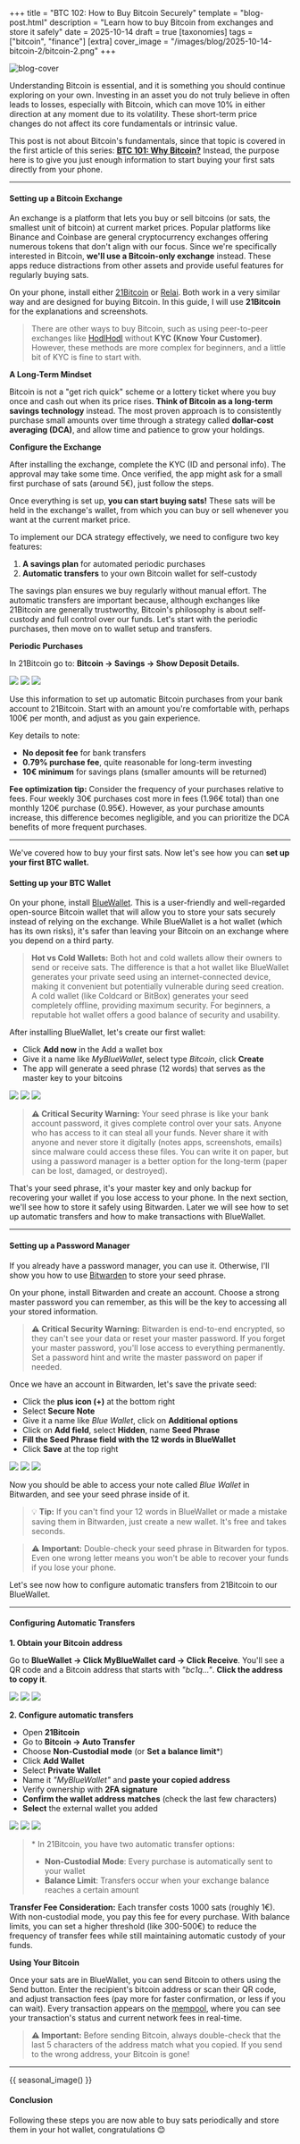 +++
title = "BTC 102: How to Buy Bitcoin Securely"
template = "blog-post.html"
description = "Learn how to buy Bitcoin from exchanges and store it safely"
date = 2025-10-14
draft = true
[taxonomies]
tags = ["bitcoin", "finance"]
[extra]
cover_image = "/images/blog/2025-10-14-bitcoin-2/bitcoin-2.png"
+++

![blog-cover](/images/blog/2025-10-14-bitcoin-2/bitcoin-2.png)

<p>Understanding Bitcoin is essential, and it is something you should continue exploring on your own. Investing in an asset you do not truly believe in often leads to losses, especially with Bitcoin, which can move 10% in either direction at any moment due to its volatility. These short-term price changes do not affect its core fundamentals or intrinsic value.</p>

<p>This post is not about Bitcoin's fundamentals, since that topic is covered in the first article of this series: <a class="link-text" target="_blank" href="https://cosmevalera.dev/blog/bitcoin/"><b>BTC 101: Why Bitcoin?</b></a> Instead, the purpose here is to give you just enough information to start buying your first sats directly from your phone.</p>

---

<h4>Setting up a Bitcoin Exchange</h4>

<p>An exchange is a platform that lets you buy or sell bitcoins (or sats, the smallest unit of bitcoin) at current market prices. Popular platforms like Binance and Coinbase are general cryptocurrency exchanges offering numerous tokens that don't align with our focus. Since we're specifically interested in Bitcoin, <b>we'll use a Bitcoin-only exchange</b> instead. These apps reduce distractions from other assets and provide useful features for regularly buying sats.</p>

<p>On your phone, install either <a target="_blank" href="https://play.google.com/store/apps/details?id=fior.digital21app">21Bitcoin</a> or <a target="_blank" href="https://play.google.com/store/apps/details?id=com.relai">Relai</a>. Both work in a very similar way and are designed for buying Bitcoin. In this guide, I will use <b>21Bitcoin</b> for the explanations and screenshots.</p>

> There are other ways to buy Bitcoin, such as using peer-to-peer exchanges like <a target="_blank" href="https://hodlhodl.com/">HodlHodl</a> without **KYC (Know Your Customer)**. However, these methods are more complex for beginners, and a little bit of KYC is fine to start with.

<b>A Long-Term Mindset</b>

<p>Bitcoin is not a "get rich quick" scheme or a lottery ticket where you buy once and cash out when its price rises. <b>Think of Bitcoin as a long-term savings technology</b> instead. The most proven approach is to consistently purchase small amounts over time through a strategy called <b>dollar-cost averaging (DCA)</b>, and allow time and patience to grow your holdings.</p>

<b>Configure the Exchange</b>

<p>After installing the exchange, complete the KYC (ID and personal info). The approval may take some time. Once verified, the app might ask for a small first purchase of sats (around 5€), just follow the steps.</p>

<p>Once everything is set up, <b>you can start buying sats!</b> These sats will be held in the exchange's wallet, from which you can buy or sell whenever you want at the current market price.</p>

<p>To implement our DCA strategy effectively, we need to configure two key features:</p>

1. **A savings plan** for automated periodic purchases
2. **Automatic transfers** to your own Bitcoin wallet for self-custody

<p>The savings plan ensures we buy regularly without manual effort. The automatic transfers are important because, although exchanges like 21Bitcoin are generally trustworthy, Bitcoin's philosophy is about self-custody and full control over our funds. Let's start with the periodic purchases, then move on to wallet setup and transfers.</p>

<b>Periodic Purchases</b>
<p>In 21Bitcoin go to: <b>Bitcoin → Savings → Show Deposit Details.</b></p>

<div class="phone-images-row">
  <img class="phone-image" src="/images/blog/2025-10-14-bitcoin-2/pp-1.jpg"></img>
  <img class="phone-image" src="/images/blog/2025-10-14-bitcoin-2/pp-2.jpg"></img>
  <img class="phone-image" src="/images/blog/2025-10-14-bitcoin-2/pp-3.jpg"></img>
</div>

<p>Use this information to set up automatic Bitcoin purchases from your bank account to 21Bitcoin. Start with an amount you're comfortable with, perhaps 100€ per month, and adjust as you gain experience.</p>

<p>Key details to note:</p>
<ul>
<li><b>No deposit fee</b> for bank transfers</li>
<li><b>0.79% purchase fee</b>, quite reasonable for long-term investing</li>
<li><b>10€ minimum</b> for savings plans (smaller amounts will be returned)</li>
</ul>

<p><b>Fee optimization tip:</b> Consider the frequency of your purchases relative to fees. Four weekly 30€ purchases cost more in fees (1.96€ total) than one monthly 120€ purchase (0.95€). However, as your purchase amounts increase, this difference becomes negligible, and you can prioritize the DCA benefits of more frequent purchases.</p>

---

<p>We've covered how to buy your first sats. Now let's see how you can <b>set up your first BTC wallet.</b></p>

<h4>Setting up your BTC Wallet</h4>

<p>On your phone, install <a target="_blank" href="https://bluewallet.io/">BlueWallet</a>. This is a user-friendly and well-regarded open-source Bitcoin wallet that will allow you to store your sats securely instead of relying on the exchange. While BlueWallet is a hot wallet (which has its own risks), it's safer than leaving your Bitcoin on an exchange where you depend on a third party.</p>

> **Hot vs Cold Wallets:** Both hot and cold wallets allow their owners to send or receive sats. The difference is that a hot wallet like BlueWallet generates your private seed using an internet-connected device, making it convenient but potentially vulnerable during seed creation. A cold wallet (like Coldcard or BitBox) generates your seed completely offline, providing maximum security. For beginners, a reputable hot wallet offers a good balance of security and usability.

<p>After installing BlueWallet, let's create our first wallet:</p> 

- Click <b>Add now</b> in the Add a wallet box
- Give it a name like <i>MyBlueWallet</i>, select type <i>Bitcoin</i>, click <b>Create</b>
- The app will generate a seed phrase (12 words) that serves as the master key to your bitcoins

<div class="phone-images-row">
  <img class="phone-image" src="/images/blog/2025-10-14-bitcoin-2/wallet-1.jpg"></img>
  <img class="phone-image" src="/images/blog/2025-10-14-bitcoin-2/wallet-2.jpg"></img>
  <img class="phone-image" src="/images/blog/2025-10-14-bitcoin-2/wallet-3.jpg"></img>
</div>

> **⚠️ Critical Security Warning:** Your seed phrase is like your bank account password, it gives complete control over your sats. Anyone who has access to it can steal all your funds. Never share it with anyone and never store it digitally (notes apps, screenshots, emails) since malware could access these files. You can write it on paper, but using a password manager is a better option for the long-term (paper can be lost, damaged, or destroyed).

<p>That's your seed phrase, it's your master key and only backup for recovering your wallet if you lose access to your phone. In the next section, we'll see how to store it safely using Bitwarden. Later we will see how to set up automatic transfers and how to make transactions with BlueWallet.</p>

---

<h4>Setting up a Password Manager</h4>

<p>If you already have a password manager, you can use it. Otherwise, I'll show you how to use <a target="_blank" href="https://play.google.com/store/apps/details?id=com.x8bit.bitwarden">Bitwarden</a> to store your seed phrase.</p>

<p>On your phone, install Bitwarden and create an account. Choose a strong master password you can remember, as this will be the key to accessing all your stored information.</p>

> **⚠️ Critical Security Warning:** Bitwarden is end-to-end encrypted, so they can't see your data or reset your master password. If you forget your master password, you'll lose access to everything permanently. Set a password hint and write the master password on paper if needed.

<p>Once we have an account in Bitwarden, let's save the private seed:</p>

- Click the <b>plus icon (+)</b> at the bottom right
- Select <b>Secure Note</b>
- Give it a name like <i>Blue Wallet</i>, click on <b>Additional options</b>
- Click on <b>Add field</b>, select <b>Hidden</b>, name <b>Seed Phrase</b>
- <b>Fill the Seed Phrase field with the 12 words in BlueWallet</b>
- Click <b>Save</b> at the top right

<div class="phone-images-row">
  <img class="phone-image" src="/images/blog/2025-10-14-bitcoin-2/bitw-1.jpg"></img>
  <img class="phone-image" src="/images/blog/2025-10-14-bitcoin-2/bitw-2.jpg"></img>
  <img class="phone-image" src="/images/blog/2025-10-14-bitcoin-2/bitw-6.jpg"></img>
</div>

<p>Now you should be able to access your note called <i>Blue Wallet</i> in Bitwarden, and see your seed phrase inside of it.</p>

> 💡 **Tip:** If you can't find your 12 words in BlueWallet or made a mistake saving them in Bitwarden, just create a new wallet. It's free and takes seconds.

> ⚠️ **Important:** Double-check your seed phrase in Bitwarden for typos. Even one wrong letter means you won't be able to recover your funds if you lose your phone.

Let's see now how to configure automatic transfers from 21Bitcoin to our BlueWallet.

---

<h4>Configuring Automatic Transfers</h4>

<b>1. Obtain your Bitcoin address</b> 

<p>Go to <b>BlueWallet → Click MyBlueWallet card → Click Receive</b>. You'll see a QR code and a Bitcoin address that starts with <i>"bc1q..."</i>. <b>Click the address to copy it</b>.</p>

<div class="phone-images-row">
  <img class="phone-image" src="/images/blog/2025-10-14-bitcoin-2/wallet-7.jpg"></img>
  <img class="phone-image" src="/images/blog/2025-10-14-bitcoin-2/wallet-4.jpg"></img>
  <img class="phone-image" src="/images/blog/2025-10-14-bitcoin-2/wallet-5.jpg"></img>
</div>

<b>2. Configure automatic transfers</b> 

- Open **21Bitcoin**
- Go to **Bitcoin → Auto Transfer**
- Choose **Non-Custodial mode** (or **Set a balance limit***)
- Click **Add Wallet**
- Select **Private Wallet**
- Name it *"MyBlueWallet"* and **paste your copied address**
- Verify ownership with **2FA signature**
- **Confirm the wallet address matches** (check the last few characters)
- **Select** the external wallet you added

<div class="phone-images-row">
  <img class="phone-image" src="/images/blog/2025-10-14-bitcoin-2/pp-1.jpg"></img>
  <img class="phone-image" src="/images/blog/2025-10-14-bitcoin-2/aa-3.jpg"></img>
  <img class="phone-image" src="/images/blog/2025-10-14-bitcoin-2/aa-14.jpg"></img>
</div>

> <p>* In 21Bitcoin, you have two automatic transfer options:</p>
> 
> - **Non-Custodial Mode**: Every purchase is automatically sent to your wallet
> - **Balance Limit**: Transfers occur when your exchange balance reaches a certain amount

<p><b>Transfer Fee Consideration:</b> Each transfer costs 1000 sats (roughly 1€). With non-custodial mode, you pay this fee for every purchase. With balance limits, you can set a higher threshold (like 300-500€) to reduce the frequency of transfer fees while still maintaining automatic custody of your funds.</p>

<b>Using Your Bitcoin</b> 
<p>Once your sats are in BlueWallet, you can send Bitcoin to others using the Send button. Enter the recipient's bitcoin address or scan their QR code, and adjust transaction fees (pay more for faster confirmation, or less if you can wait). Every transaction appears on the <a target="_blank" href="https://mempool.space/">mempool</a>, where you can see your transaction's status and current network fees in real-time.</p>

> **⚠️ Important:** Before sending Bitcoin, always double-check that the last 5 characters of the address match what you copied. If you send to the wrong address, your Bitcoin is gone!

---
<!-- Visual break before conclusion - changes based on time of year -->
{{ seasonal_image() }}

<h4>Conclusion</h4>
<p>Following these steps you are now able to buy sats periodically and store them in your hot wallet, congratulations 😊</p>

<!-- I don't like this conclusion, maybe a resources section to finish like in the first btc post -->